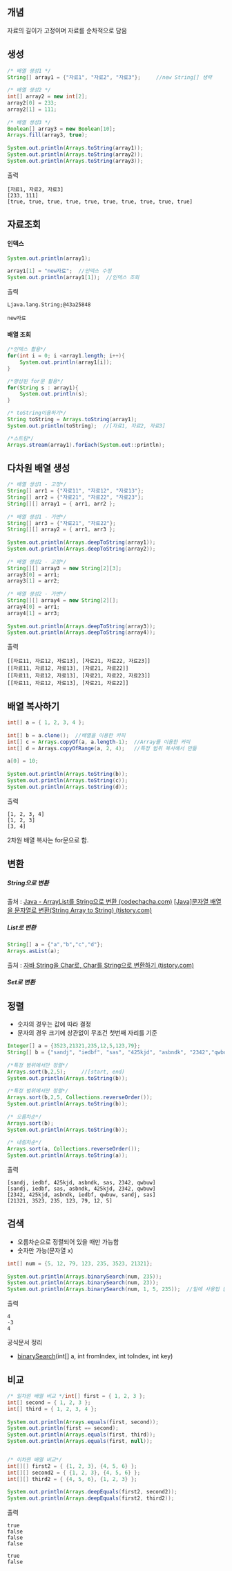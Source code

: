 
## 개념
자료의 길이가 고정이며 자료를 순차적으로 담음


## 생성
```java
/* 배열 생성1 */  
String[] array1 = {"자료1", "자료2", "자료3"};     //new String[] 생략  
  
/* 배열 생성2 */  
int[] array2 = new int[2];  
array2[0] = 233;  
array2[1] = 111;  
  
/* 배열 생성3 */  
Boolean[] array3 = new Boolean[10];  
Arrays.fill(array3, true);  
  
System.out.println(Arrays.toString(array1));  
System.out.println(Arrays.toString(array2));  
System.out.println(Arrays.toString(array3));
```

출력
```
[자료1, 자료2, 자료3]
[233, 111]
[true, true, true, true, true, true, true, true, true, true]
```

## 자료조회
#### 인덱스
```java
System.out.println(array1);

array1[1] = "new자료";  //인덱스 수정
System.out.println(array1[1]);  //인덱스 조회
```

출력
```
Ljava.lang.String;@43a25848

new자료
```

#### 배열 조회
```java
/*인덱스 활용*/
for(int i = 0; i <array1.length; i++){
    System.out.println(array1[i]);  
}

/*향상된 for문 활용*/
for(String s : array1){
	System.out.println(s);  
}

/* toString이용하기*/
String toString = Arrays.toString(array1);  
System.out.println(toString);  //[자료1, 자료2, 자료3]

/*스트림*/
Arrays.stream(array1).forEach(System.out::println); 
```

## 다차원 배열 생성
```java
/* 배열 생성1 - 고정*/  
String[] arr1 = {"자료11", "자료12", "자료13"};  
String[] arr2 = {"자료21", "자료22", "자료23"};  
String[][] array1 = { arr1, arr2 };  
  
/* 배열 생성1 - 가변*/  
String[] arr3 = {"자료21", "자료22"};  
String[][] array2 = { arr1, arr3 };  
  
System.out.println(Arrays.deepToString(array1));  
System.out.println(Arrays.deepToString(array2));  
  
/* 배열 생성2 - 고정*/  
String[][] array3 = new String[2][3];  
array3[0] = arr1;  
array3[1] = arr2;  
  
/* 배열 생성2 - 가변*/  
String[][] array4 = new String[2][];  
array4[0] = arr1;  
array4[1] = arr3;  
  
System.out.println(Arrays.deepToString(array3));  
System.out.println(Arrays.deepToString(array4));
```

출력
```
[[자료11, 자료12, 자료13], [자료21, 자료22, 자료23]]
[[자료11, 자료12, 자료13], [자료21, 자료22]]
[[자료11, 자료12, 자료13], [자료21, 자료22, 자료23]]
[[자료11, 자료12, 자료13], [자료21, 자료22]]
```

## 배열 복사하기
```java
int[] a = { 1, 2, 3, 4 };  
  
int[] b = a.clone();  //배열을 이용한 카피
int[] c = Arrays.copyOf(a, a.length-1);  //Array를 이용한 카피
int[] d = Arrays.copyOfRange(a, 2, 4);   //특정 범위 복사해서 만듦
  
a[0] = 10;  
  
System.out.println(Arrays.toString(b));  
System.out.println(Arrays.toString(c));
System.out.println(Arrays.toString(d));
```

출력
```
[1, 2, 3, 4]
[1, 2, 3]
[3, 4]
```

2차원 배열 복사는 for문으로 함.
## 변환
##### String으로 변환

출처 : [Java - ArrayList를 String으로 변환 (codechacha.com)](https://codechacha.com/ko/java-convert-arraylist-to-string/)
[[Java]문자열 배열을 문자열로 변환(String Array to String) (tistory.com)](https://developer-talk.tistory.com/451)

##### List로 변환
```java
String[] a = {"a","b","c","d"};
Arrays.asList(a);
```
출처 : [자바 String을 Char로, Char를 String으로 변환하기 (tistory.com)](https://kutar37.tistory.com/entry/%EC%9E%90%EB%B0%94-String%EC%9D%84-Char%EB%A1%9C-Char%EB%A5%BC-String%EC%9C%BC%EB%A1%9C-%EB%B3%80%ED%99%98%ED%95%98%EA%B8%B0)

##### Set로 변환


## 정렬
- 숫자의 경우는 값에 따라 결정
- 문자의 경우 크기에 상관없이 무조건 첫번째 자리를 기준

```java
Integer[] a = {3523,21321,235,12,5,123,79};  
String[] b = {"sandj", "iedbf", "sas", "425kjd", "asbndk", "2342","qwbuw"};  
  
/*특정 범위에서만 정렬*/  
Arrays.sort(b,2,5);     //[start, end)  
System.out.println(Arrays.toString(b));  
  
/*특정 범위에서만 정렬*/  
Arrays.sort(b,2,5, Collections.reverseOrder());  
System.out.println(Arrays.toString(b));  
  
/* 오름차순*/  
Arrays.sort(b);  
System.out.println(Arrays.toString(b));  
  
/* 내림차순*/  
Arrays.sort(a, Collections.reverseOrder());  
System.out.println(Arrays.toString(a));
```

출력
```
[sandj, iedbf, 425kjd, asbndk, sas, 2342, qwbuw]
[sandj, iedbf, sas, asbndk, 425kjd, 2342, qwbuw]
[2342, 425kjd, asbndk, iedbf, qwbuw, sandj, sas]
[21321, 3523, 235, 123, 79, 12, 5]
```


## 검색
- 오름차순으로 정렬되어 있을 때만 가능함
- 숫자만 가능(문자열 x)

```java
int[] num = {5, 12, 79, 123, 235, 3523, 21321};   
  
System.out.println(Arrays.binarySearch(num, 235));  
System.out.println(Arrays.binarySearch(num, 23));  
System.out.println(Arrays.binarySearch(num, 1, 5, 235));  //밑에 사용법 참조
```

출력
```
4
-3
4
```

공식문서 정리
- [binarySearch](https://docs.oracle.com/en/java/javase/11/docs/api/java.base/java/util/Arrays.html#binarySearch(int%5B%5D,int,int,int))​(int[] a, int fromIndex, int toIndex, int key)

## 비교
```java
/* 일차원 배열 비교 */int[] first = { 1, 2, 3 };  
int[] second = { 1, 2, 3 };  
int[] third = { 1, 2, 3, 4 };  
  
System.out.println(Arrays.equals(first, second));  
System.out.println(first == second);
System.out.println(Arrays.equals(first, third));  
System.out.println(Arrays.equals(first, null));  


/* 이차원 배열 비교*/  
int[][] first2 = { {1, 2, 3}, {4, 5, 6} };  
int[][] second2 = { {1, 2, 3}, {4, 5, 6} };  
int[][] third2 = { {4, 5, 6}, {1, 2, 3} };  
  
System.out.println(Arrays.deepEquals(first2, second2));  
System.out.println(Arrays.deepEquals(first2, third2));
```

출력
```
true
false
false
false

true
false
```